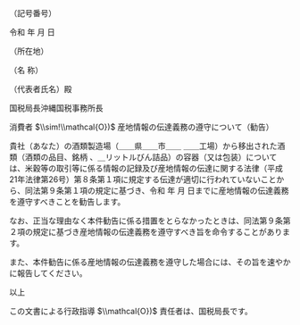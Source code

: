 （記号番号）

令和 年 月 日

（所在地）

（名 称）

（代表者氏名）殿

国税局長沖縄国税事務所長

消費者 $\\sim!\\mathcal{O})$ 産地情報の伝達義務の遵守について（勧告）

貴社（あなた）の酒類製造場（＿＿県＿＿市＿＿ ＿＿工場）から移出された酒類（酒類の品目、銘柄 、＿リットルびん詰品）の容器（又は包装）については、米穀等の取引等に係る情報の記録及び産地情報の伝達に関する法律（平成21年法律第26号）第８条第１項に規定する伝達が適切に行われていないことから、同法第９条第１項の規定に基づき、令和 年 月 日までに産地情報の伝達義務を遵守すべきことを勧告します。

なお、正当な理由なく本件勧告に係る措置をとらなかったときは、同法第９条第２項の規定に基づき産地情報の伝達義務を遵守すべき旨を命令することがあります。

また、本件勧告に係る産地情報の伝達義務を遵守した場合には、その旨を速やかに報告してください。

以上

この文書による行政指導 $\\mathcal{O})$ 責任者は、国税局長です。